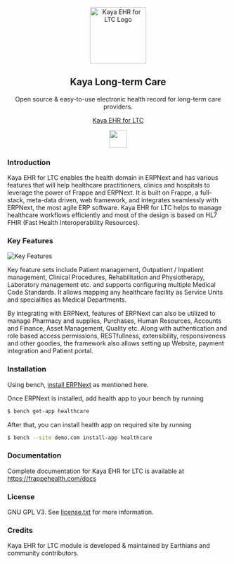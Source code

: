 <div align="center">
<a href="https://frappehealth.com">
    <img src="https://raw.githubusercontent.com/frappe/healthcare/develop/healthcare/public/images/healthcare.svg" height="128" alt="Kaya EHR for LTC Logo">
  </a>
  <h2>Kaya Long-term Care</h2>
  <p align="center">
    <p>Open source & easy-to-use electronic health record for long-term care providers.</p>
  </p>

  [Kaya EHR for LTC](https://kayaos.com/ehr)

 <div align="center" style="max-height: 40px;">
    <a href="https://frappecloud.com/marley/signup">
        <img src=".github/try-on-f-cloud-button.svg" height="40">
    </a>
 </div>

</div>

### Introduction

Kaya EHR for LTC enables the health domain in ERPNext and has various features that will help healthcare practitioners, clinics and hospitals to leverage the power of Frappe and ERPNext. It is built on Frappe, a full-stack, meta-data driven, web framework, and integrates seamlessly with ERPNext, the most agile ERP software. Kaya EHR for LTC helps to manage healthcare workflows efficiently and most of the design is based on HL7 FHIR (Fast Health Interoperability Resources).


### Key Features

![Key Features](https://raw.githubusercontent.com/frappe/health/develop/key-features.png)

Key feature sets include Patient management, Outpatient / Inpatient management, Clinical Procedures, Rehabilitation and Physiotherapy, Laboratory management etc. and supports configuring multiple Medical Code Standards. It allows mapping any healthcare facility as Service Units and specialities as Medical Departments.

By integrating with ERPNext, features of ERPNext can also be utilized to manage Pharmacy and supplies, Purchases, Human Resources, Accounts and Finance, Asset Management, Quality etc. Along with authentication and role based access permissions, RESTfullness, extensibility, responsiveness and other goodies, the framework also allows setting up Website, payment integration and Patient portal.


### Installation

Using bench, [install ERPNext](https://github.com/frappe/bench#installation) as mentioned here.

Once ERPNext is installed, add health app to your bench by running

```sh
$ bench get-app healthcare
```

After that, you can install health app on required site by running

```sh
$ bench --site demo.com install-app healthcare
```


### Documentation

Complete documentation for Kaya EHR for LTC is available at https://frappehealth.com/docs


### License

GNU GPL V3. See [license.txt](https://github.com/earthians/marley/blob/develop/license.txt) for more information.


### Credits

Kaya EHR for LTC module is developed & maintained by Earthians and community contributors.

